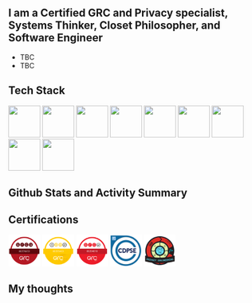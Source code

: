 ## I am a Certified GRC and Privacy specialist, Systems Thinker, Closet Philosopher, and Software Engineer

- TBC
- TBC




## Tech Stack

<img src="https://cdn.jsdelivr.net/gh/devicons/devicon/icons/csharp/csharp-original.svg" width=64 height=64/> <img src="https://cdn.jsdelivr.net/gh/devicons/devicon/icons/jenkins/jenkins-line.svg" width=64 height=64/> <img src="https://cdn.jsdelivr.net/gh/devicons/devicon/icons/jira/jira-original.svg" width=64 height=64/> <img src="https://cdn.jsdelivr.net/gh/devicons/devicon/icons/neo4j/neo4j-original.svg" width=64 height=64/> <img src="https://cdn.jsdelivr.net/gh/devicons/devicon/icons/nodejs/nodejs-original.svg" width=64 height=64/> <img src="https://cdn.jsdelivr.net/gh/devicons/devicon/icons/python/python-original.svg" width=64 height=64/> <img src="https://cdn.jsdelivr.net/gh/devicons/devicon/icons/visualstudio/visualstudio-plain.svg"  width=64 height=64/> <img src="https://cdn.jsdelivr.net/gh/devicons/devicon/icons/jetbrains/jetbrains-original.svg" width=64 height=64/> <img src="https://cdn.jsdelivr.net/gh/devicons/devicon/icons/dotnetcore/dotnetcore-original.svg" width=64 height=64/>
          
          
          
          

## Github Stats and Activity Summary



## Certifications
<a href="https://certificates.grccertify.org/3c2cffd0-3f46-405c-bc51-581d04108b27"><img src="images/GRCA.png" width="64" height=64></a> <a href="https://certificates.grccertify.org/d1e1fbc5-6155-46c2-bc5f-623d584a9da6"><img src="images/IDPP.png" width="64" height=64></a> <a href="https://certificates.grccertify.org/fe4fb007-6b97-45e3-bdd4-17e54009f401"><img src="images/GRCP.png" width="64" height=64></a> <a href="https://www.credly.com/badges/b6d8a53b-5d24-4812-9e95-8ff0d0a6957c"><img src="images/CDPSE.png" width="64" height=64></a> <a href="https://www.credly.com/badges/ad236c10-ed44-40ae-bf06-bba242d24709"><img src="images/PrivacyEngg.png" width="64" height=64></a>



## My thoughts

